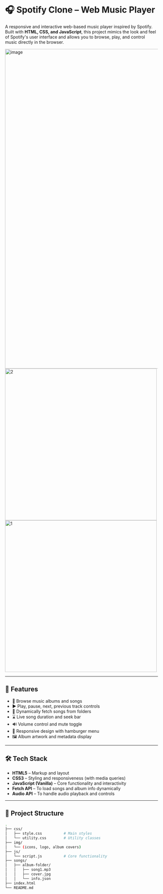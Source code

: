 # 🎧 Spotify Clone – Web Music Player

A responsive and interactive web-based music player inspired by Spotify. Built with **HTML, CSS, and JavaScript**, this project mimics the look and feel of Spotify's user interface and allows you to browse, play, and control music directly in the browser.

<img width="1910" height="1053" alt="image" src="https://github.com/user-attachments/assets/b8b9e11b-f2bc-46a9-b17e-cddaeaa7f743" />
<span><img width="500" height="500" alt="2" src="https://github.com/user-attachments/assets/e663f3e1-34b6-494d-83eb-3b9e58817ce9" /></span> <span><img width="500" height="500" alt="1" src="https://github.com/user-attachments/assets/3dda1280-bb1b-4910-a3ee-62bceae7e788" /></span>




---

## 🚀 Features

- 🎵 Browse music albums and songs
- ▶️ Play, pause, next, previous track controls
- 📂 Dynamically fetch songs from folders
- ⌛ Live song duration and seek bar
- 🔊 Volume control and mute toggle
- 📱 Responsive design with hamburger menu
- 🖼️ Album artwork and metadata display

---

## 🛠️ Tech Stack

- **HTML5** – Markup and layout
- **CSS3** – Styling and responsiveness (with media queries)
- **JavaScript (Vanilla)** – Core functionality and interactivity
- **Fetch API** – To load songs and album info dynamically
- **Audio API** – To handle audio playback and controls

---

## 📁 Project Structure

```bash
.
├── css/
│   ├── style.css          # Main styles
│   └── utility.css        # Utility classes
├── img/
│   └── (icons, logo, album covers)
├── js/
│   └── script.js          # Core functionality
├── songs/
│   ├── album-folder/
│   │   ├── song1.mp3
│   │   ├── cover.jpg
│   │   └── info.json
├── index.html
└── README.md
